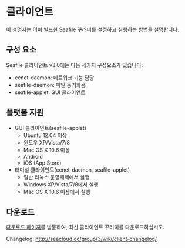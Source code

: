 # 클라이언트
이 설명서는 이미 빌드한 Seafile 꾸러미를 설정하고 실행하는 방법을 설명합니다.

## 구성 요소
Seafile 클라이언트 v3.0에는 다음 세가지 구성요소가 있습니다:

* ccnet-daemon: 네트워크 기능 담당
* seafile-daemon: 파일 동기화용
* seafile-applet: GUI 클라이언트

## 플랫폼 지원
- GUI 클라이언트(seafile-applet)
    - Ubuntu 12.04 이상
    - 윈도우 XP/Vista/7/8
    - Mac OS X 10.6 이상
    - Android
    - iOS (App Store)
- 터미널 클라이언트(ccnet-daemon, seafile-applet)
    - 일반 리눅스 운영체제에서 실행
    - Windows XP/Vista/7/8에서 실행
    - Mac OS X 10.6 이상에서 실행

## 다운로드

[다운로드 페이지](http://www.seafile.com/en/download)를 방문하여, 최신 클라이언트 꾸러미를 다운로드하십시오.

Changelog: http://seacloud.cc/group/3/wiki/client-changelog/

